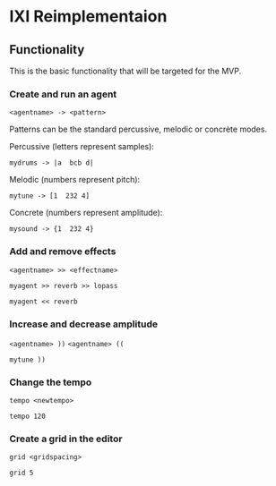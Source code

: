 # IXI Reimplementaion

## Functionality

This is the basic functionality that will be targeted for the MVP.

### Create and run an agent

`<agentname> -> <pattern>`

Patterns can be the standard percussive, melodic or concrète modes.

Percussive (letters represent samples):
```
mydrums -> |a  bcb d|
```
Melodic (numbers represent pitch):
```
mytune -> [1  232 4]
```
Concrete (numbers represent amplitude):
```
mysound -> {1  232 4}
```


### Add and remove effects

`<agentname> >> <effectname>`

```
myagent >> reverb >> lopass

myagent << reverb
```

### Increase and decrease amplitude

`<agentname> ))`
`<agentname> ((`

```
mytune ))
```

### Change the tempo

`tempo <newtempo>`

```
tempo 120
```

### Create a grid in the editor

`grid <gridspacing>`

```
grid 5
```
